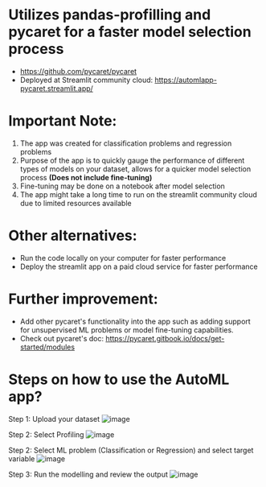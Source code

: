 # Utilizes pandas-profilling and pycaret for a faster model selection process 
* https://github.com/pycaret/pycaret
* Deployed at Streamlit community cloud: https://automlapp-pycaret.streamlit.app/
  
# Important Note: 
1) The app was created for classification problems and regression problems
2) Purpose of the app is to quickly gauge the performance of different types of models on your dataset, allows for a quicker model selection process **(Does not include fine-tuning)**
3) Fine-tuning may be done on a notebook after model selection 
4) The app might take a long time to run on the streamlit community cloud due to limited resources available

# Other alternatives:
* Run the code locally on your computer for faster performance
*  Deploy the streamlit app on a paid cloud service for faster performance

# Further improvement:
* Add other pycaret's functionality into the app such as adding support for unsupervised ML problems or model fine-tuning capabilities.
* Check out pycaret's doc: https://pycaret.gitbook.io/docs/get-started/modules

# Steps on how to use the AutoML app?

Step 1: Upload your dataset
![image](https://github.com/ongaunjie1/automl_streamlit/assets/118142884/643dd549-acf5-4862-9fb6-f31d9a8a54f7)

Step 2: Select Profiling 
![image](https://github.com/ongaunjie1/automl_streamlit/assets/118142884/02bdc253-3ac2-4d5b-9ba4-daca22f48f2f)

Step 2: Select ML problem (Classification or Regression) and select target variable
![image](https://github.com/ongaunjie1/automl_streamlit/assets/118142884/81790877-548f-42ee-a607-7a1f8a6f891b)

Step 3: Run the modelling and review the output
![image](https://github.com/ongaunjie1/automl_streamlit/assets/118142884/598839fc-b4b0-413c-abf7-5ce577314ab8)





